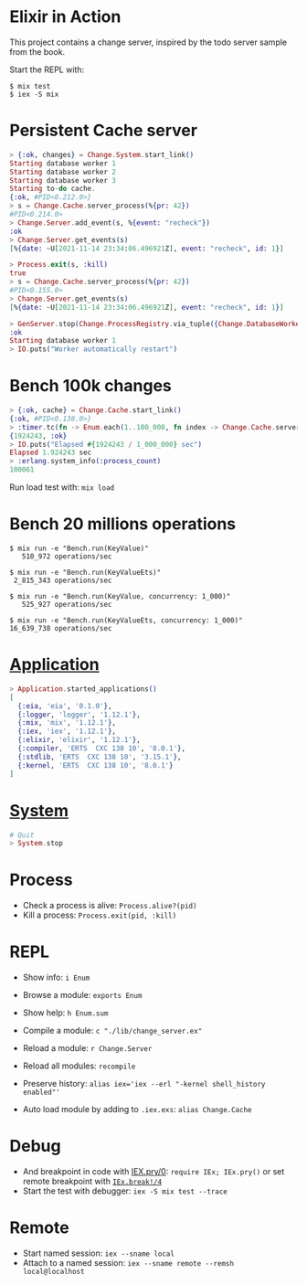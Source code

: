 # Elixir in Action

This project contains a change server, inspired by the todo server sample from the book.

Start the REPL with:

```
$ mix test
$ iex -S mix
```

# Persistent Cache server

```elixir
> {:ok, changes} = Change.System.start_link()
Starting database worker 1
Starting database worker 2
Starting database worker 3
Starting to-do cache.
{:ok, #PID<0.212.0>}
> s = Change.Cache.server_process(%{pr: 42})
#PID<0.214.0>
> Change.Server.add_event(s, %{event: "recheck"})
:ok
> Change.Server.get_events(s)
[%{date: ~U[2021-11-14 23:34:06.496921Z], event: "recheck", id: 1}]

> Process.exit(s, :kill)
true
> s = Change.Cache.server_process(%{pr: 42})
#PID<0.155.0>
> Change.Server.get_events(s)
[%{date: ~U[2021-11-14 23:34:06.496921Z], event: "recheck", id: 1}]

> GenServer.stop(Change.ProcessRegistry.via_tuple({Change.DatabaseWorker, 1}))
:ok
Starting database worker 1
> IO.puts("Worker automatically restart")
```

# Bench 100k changes

```elixir
> {:ok, cache} = Change.Cache.start_link()
{:ok, #PID<0.138.0>}
> :timer.tc(fn -> Enum.each(1..100_000, fn index -> Change.Cache.server_process(%{pr: index}) end) end)
{1924243, :ok}
> IO.puts("Elapsed #{1924243 / 1_000_000} sec")
Elapsed 1.924243 sec
> :erlang.system_info(:process_count)
100061
```

Run load test with: `mix load`

# Bench 20 millions operations

```
$ mix run -e "Bench.run(KeyValue)"
   510_972 operations/sec

$ mix run -e "Bench.run(KeyValueEts)"
 2_815_343 operations/sec

$ mix run -e "Bench.run(KeyValue, concurrency: 1_000)"
   525_927 operations/sec

$ mix run -e "Bench.run(KeyValueEts, concurrency: 1_000)"
16_639_738 operations/sec
```

# [Application](https://hexdocs.pm/elixir/1.12/Application.html)

```elixir
> Application.started_applications()
[
  {:eia, 'eia', '0.1.0'},
  {:logger, 'logger', '1.12.1'},
  {:mix, 'mix', '1.12.1'},
  {:iex, 'iex', '1.12.1'},
  {:elixir, 'elixir', '1.12.1'},
  {:compiler, 'ERTS  CXC 138 10', '8.0.1'},
  {:stdlib, 'ERTS  CXC 138 10', '3.15.1'},
  {:kernel, 'ERTS  CXC 138 10', '8.0.1'}
]
```

# [System](https://hexdocs.pm/elixir/System.html)

```elixir
# Quit
> System.stop
```

# Process

* Check a process is alive: `Process.alive?(pid)`
* Kill a process: `Process.exit(pid, :kill)`

# REPL

* Show info: `i Enum`
* Browse a module: `exports Enum`
* Show help: `h Enum.sum`

* Compile a module: `c "./lib/change_server.ex"`

* Reload a module: `r Change.Server`
* Reload all modules: `recompile`

* Preserve history: `alias iex='iex --erl "-kernel shell_history enabled"'`
* Auto load module by adding to `.iex.exs`: `alias Change.Cache`

# Debug

* And breakpoint in code with [IEX.pry/0](https://hexdocs.pm/iex/IEx.html#pry/0): `require IEx; IEx.pry()` or set remote breakpoint with [`IEx.break!/4`](https://hexdocs.pm/iex/IEx.html#break!/4)
* Start the test with debugger: `iex -S mix test --trace`

# Remote

* Start named session: `iex --sname local`
* Attach to a named session: `iex --sname remote --remsh local@localhost`

